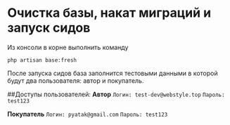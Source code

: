 # Очистка базы, накат миграций и запуск сидов

Из консоли в корне выполнить команду

```
php artisan base:fresh
```

После запуска сидов база заполнится тестовыми данными в которой будут два пользователя: автор и покупатель.

##Доступы пользователей:
**Автор**
`Логин: test-dev@webstyle.top`
`Пароль: test123`

**Покупатель**
`Логин: pyatak@gmail.com`
`Пароль: test123`